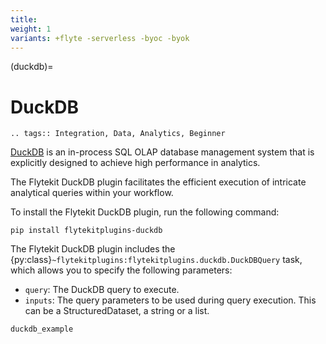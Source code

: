 ```yaml
---
title:
weight: 1
variants: +flyte -serverless -byoc -byok
---
```


(duckdb)=

# DuckDB

```{eval-rst}
.. tags:: Integration, Data, Analytics, Beginner
```

[DuckDB](https://duckdb.org/) is an in-process SQL OLAP database management system that is explicitly designed to achieve high performance in analytics.

The Flytekit DuckDB plugin facilitates the efficient execution of intricate analytical queries within your workflow.

To install the Flytekit DuckDB plugin, run the following command:

```
pip install flytekitplugins-duckdb
```

The Flytekit DuckDB plugin includes the {py:class}`~flytekitplugins:flytekitplugins.duckdb.DuckDBQuery` task, which allows you to specify the following parameters:

- `query`: The DuckDB query to execute.
- `inputs`: The query parameters to be used during query execution. This can be a StructuredDataset, a string or a list.

```{auto-examples-toc}
duckdb_example
```
